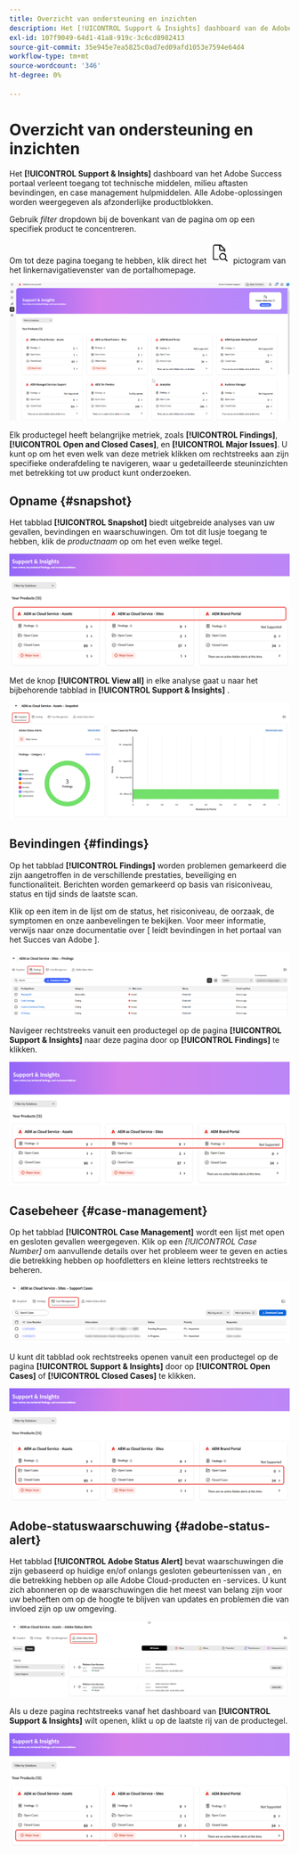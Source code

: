 ```yaml
---
title: Overzicht van ondersteuning en inzichten
description: Het [!UICONTROL Support & Insights] dashboard van de Adobe Success-portal biedt toegang tot technische bronnen, bevindingen van een milieu-scan en hulpprogramma's voor het beheren van gevallen.
exl-id: 107f9049-64d1-41a8-919c-3c6cd8982413
source-git-commit: 35e945e7ea5825c0ad7ed09afd1053e7594e64d4
workflow-type: tm+mt
source-wordcount: '346'
ht-degree: 0%

---
```


# Overzicht van ondersteuning en inzichten

Het **[!UICONTROL Support & Insights]** dashboard van het Adobe Success portaal verleent toegang tot technische middelen, milieu aftasten bevindingen, en case management hulpmiddelen. Alle Adobe-oplossingen worden weergegeven als afzonderlijke productblokken.

Gebruik *filter* dropdown bij de bovenkant van de pagina om op een specifiek product te concentreren.

Om tot deze pagina toegang te hebben, klik direct het ![ steun-en-inzichten-pictogram ](/help/adobe-success-portal/assets/support-and-insight-icon.png) pictogram van het linkernavigatievenster van de portalhomepage.

![ steun-en-inzichten-landing-page ](/help/adobe-success-portal/assets/support-and-insights-landing-page.png)

Elk productegel heeft belangrijke metriek, zoals **[!UICONTROL Findings]**, **[!UICONTROL Open and Closed Cases]**, en **[!UICONTROL Major Issues]**. U kunt op om het even welk van deze metriek klikken om rechtstreeks aan zijn specifieke onderafdeling te navigeren, waar u gedetailleerde steuninzichten met betrekking tot uw product kunt onderzoeken.

## Opname {#snapshot}

Het tabblad **[!UICONTROL Snapshot]** biedt uitgebreide analyses van uw gevallen, bevindingen en waarschuwingen. Om tot dit lusje toegang te hebben, klik de *productnaam* op om het even welke tegel.

![ momentopname-van-steun-en-inzichten-kaart ](/help/adobe-success-portal/assets/snapshot-from-support-insights-card.png)

Met de knop **[!UICONTROL View all]** in elke analyse gaat u naar het bijbehorende tabblad in **[!UICONTROL Support & Insights]** .

![ momentopname-lusje ](/help/adobe-success-portal/assets/snapshot-tab-support-and-insights.png)

## Bevindingen {#findings}

Op het tabblad **[!UICONTROL Findings]** worden problemen gemarkeerd die zijn aangetroffen in de verschillende prestaties, beveiliging en functionaliteit. Berichten worden gemarkeerd op basis van risiconiveau, status en tijd sinds de laatste scan.

Klik op een item in de lijst om de status, het risiconiveau, de oorzaak, de symptomen en onze aanbevelingen te bekijken. Voor meer informatie, verwijs naar onze documentatie over [ leidt bevindingen in het portaal van het Succes van Adobe ].

![ bevindingen-lusje ](/help/adobe-success-portal/assets/findings-tab-support-and-insights.png)

Navigeer rechtstreeks vanuit een productegel op de pagina **[!UICONTROL Support & Insights]** naar deze pagina door op **[!UICONTROL Findings]** te klikken.

![ bevindingen-van-steun-en-inzichten-kaart ](/help/adobe-success-portal/assets/findings-from-support-and-insights-card.png)

## Casebeheer {#case-management}

Op het tabblad **[!UICONTROL Case Management]** wordt een lijst met open en gesloten gevallen weergegeven. Klik op een *[!UICONTROL Case Number]* om aanvullende details over het probleem weer te geven en acties die betrekking hebben op hoofdletters en kleine letters rechtstreeks te beheren.

![ geval-beheer-lusje ](/help/adobe-success-portal/assets/case-management-tab-support-and-insights.png)

U kunt dit tabblad ook rechtstreeks openen vanuit een productegel op de pagina **[!UICONTROL Support & Insights]** door op **[!UICONTROL Open Cases]** of **[!UICONTROL Closed Cases]** te klikken.

![ geval-beheer-van-steun-en-inzichten-kaart ](/help/adobe-success-portal/assets/case-management-from-support-insights-card.png)

## Adobe-statuswaarschuwing {#adobe-status-alert}

Het tabblad **[!UICONTROL Adobe Status Alert]** bevat waarschuwingen die zijn gebaseerd op huidige en/of onlangs gesloten gebeurtenissen van , en die betrekking hebben op alle Adobe Cloud-producten en -services. U kunt zich abonneren op de waarschuwingen die het meest van belang zijn voor uw behoeften om op de hoogte te blijven van updates en problemen die van invloed zijn op uw omgeving.

![ adobe-status-waakzaam-lusje ](/help/adobe-success-portal/assets/status-alert-tab-support-and-insights.png)

Als u deze pagina rechtstreeks vanaf het dashboard van **[!UICONTROL Support & Insights]** wilt openen, klikt u op de laatste rij van de productegel.

![ adobe-status-waakzaam-steun-en-inzichten-kaart ](/help/adobe-success-portal/assets/status-alerts-from-support-insights-card.png)
